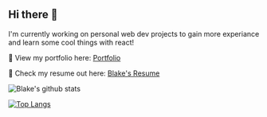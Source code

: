 ## Hi there 👋

I'm currently working on personal web dev projects to gain more experiance and learn some cool things with react!

👀 View my portfolio here: [Portfolio](https://blakemello.github.io/)

📝 Check my resume out here: [Blake's Resume](https://docs.google.com/document/d/1T7XZxRWjqTRFOTAwGLI-f9whJH9tzgTXGPDAxfxNzyI/edit?usp=sharing](https://docs.google.com/document/d/1T7XZxRWjqTRFOTAwGLI-f9whJH9tzgTXGPDAxfxNzyI/edit?usp=sharing))

![Blake's github stats](https://github-readme-stats.vercel.app/api?username=blakemello&show_icons=true&theme=dark)

[![Top Langs](https://github-readme-stats.vercel.app/api/top-langs/?username=blakemello&layout=compact)](https://github.com/INSERT_YOUR_HANDLE_HERE/github-readme-stats)

<!--
**blakemello/blakemello** is a ✨ _special_ ✨ repository because its `README.md` (this file) appears on your GitHub profile.

Here are some ideas to get you started:

- 🔭 I’m currently working on ...
- 🌱 I’m currently learning ...
- 👯 I’m looking to collaborate on ...
- 🤔 I’m looking for help with ...
- 💬 Ask me about ...
- 📫 How to reach me: ...
- 😄 Pronouns: ...
- ⚡ Fun fact: ...
-->
